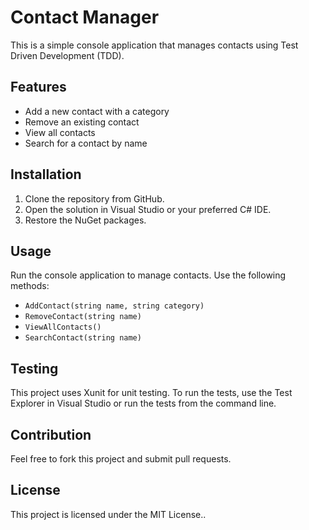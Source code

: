 # Contact Manager

This is a simple console application that manages contacts using Test Driven Development (TDD).

## Features

- Add a new contact with a category
- Remove an existing contact
- View all contacts
- Search for a contact by name

## Installation

1. Clone the repository from GitHub.
2. Open the solution in Visual Studio or your preferred C# IDE.
3. Restore the NuGet packages.

## Usage

Run the console application to manage contacts. Use the following methods:

- `AddContact(string name, string category)`
- `RemoveContact(string name)`
- `ViewAllContacts()`
- `SearchContact(string name)`

## Testing

This project uses Xunit for unit testing. To run the tests, use the Test Explorer in Visual Studio or run the tests from the command line.

## Contribution

Feel free to fork this project and submit pull requests.

## License

This project is licensed under the MIT License..
